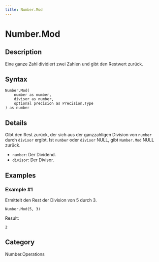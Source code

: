 ```yaml
---
title: Number.Mod
---
```


# Number.Mod


## Description

Eine ganze Zahl dividiert zwei Zahlen und gibt den Restwert zurück.


## Syntax

```powerquery
Number.Mod(
    number as number,
    divisor as number,
    optional precision as Precision.Type
) as number
```


## Details

Gibt den Rest zurück, der sich aus der ganzzahligen Division von <code>number</code> durch <code>divisor</code> ergibt.    Ist <code>number</code> oder <code>divisor</code> NULL, gibt <code>Number.Mod</code> NULL zurück.      <ul>        <li><code>number</code>: Der Dividend.</li>        <li><code>divisor</code>: Der Divisor.</li>      </ul>


## Examples

### Example #1 
Ermittelt den Rest der Division von 5 durch 3.
```powerquery
Number.Mod(5, 3)
```

Result: 
```powerquery
2
```




## Category
Number.Operations
